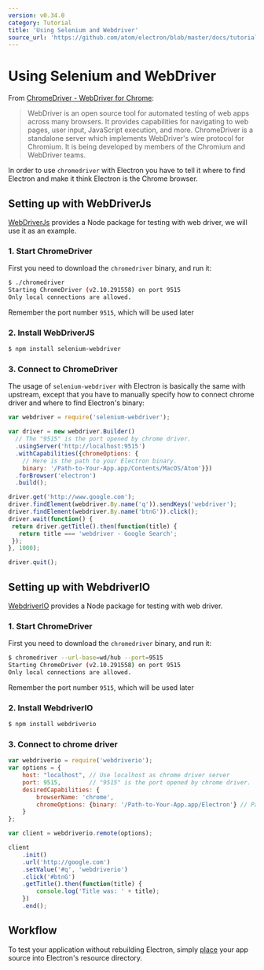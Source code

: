 ```yaml
---
version: v0.34.0
category: Tutorial
title: 'Using Selenium and Webdriver'
source_url: 'https://github.com/atom/electron/blob/master/docs/tutorial/using-selenium-and-webdriver.md'
---
```


# Using Selenium and WebDriver

From [ChromeDriver - WebDriver for Chrome][chrome-driver]:

> WebDriver is an open source tool for automated testing of web apps across many
> browsers. It provides capabilities for navigating to web pages, user input,
> JavaScript execution, and more. ChromeDriver is a standalone server which
> implements WebDriver's wire protocol for Chromium. It is being developed by
> members of the Chromium and WebDriver teams.

In order to use `chromedriver` with Electron you have to tell it where to
find Electron and make it think Electron is the Chrome browser.

## Setting up with WebDriverJs

[WebDriverJs](https://code.google.com/p/selenium/wiki/WebDriverJs) provides
a Node package for testing with web driver, we will use it as an example.

### 1. Start ChromeDriver

First you need to download the `chromedriver` binary, and run it:

```bash
$ ./chromedriver
Starting ChromeDriver (v2.10.291558) on port 9515
Only local connections are allowed.
```

Remember the port number `9515`, which will be used later

### 2. Install WebDriverJS

```bash
$ npm install selenium-webdriver
```

### 3. Connect to ChromeDriver

The usage of `selenium-webdriver` with Electron is basically the same with
upstream, except that you have to manually specify how to connect chrome driver
and where to find Electron's binary:

```javascript
var webdriver = require('selenium-webdriver');

var driver = new webdriver.Builder()
  // The "9515" is the port opened by chrome driver.
  .usingServer('http://localhost:9515')
  .withCapabilities({chromeOptions: {
    // Here is the path to your Electron binary.
    binary: '/Path-to-Your-App.app/Contents/MacOS/Atom'}})
  .forBrowser('electron')
  .build();

driver.get('http://www.google.com');
driver.findElement(webdriver.By.name('q')).sendKeys('webdriver');
driver.findElement(webdriver.By.name('btnG')).click();
driver.wait(function() {
 return driver.getTitle().then(function(title) {
   return title === 'webdriver - Google Search';
 });
}, 1000);

driver.quit();
```

## Setting up with WebdriverIO

[WebdriverIO](http://webdriver.io/) provides a Node package for testing with web
driver.

### 1. Start ChromeDriver

First you need to download the `chromedriver` binary, and run it:

```bash
$ chromedriver --url-base=wd/hub --port=9515
Starting ChromeDriver (v2.10.291558) on port 9515
Only local connections are allowed.
```

Remember the port number `9515`, which will be used later

### 2. Install WebdriverIO

```bash
$ npm install webdriverio
```

### 3. Connect to chrome driver

```javascript
var webdriverio = require('webdriverio');
var options = {
    host: "localhost", // Use localhost as chrome driver server
    port: 9515,        // "9515" is the port opened by chrome driver.
    desiredCapabilities: {
        browserName: 'chrome',
        chromeOptions: {binary: '/Path-to-Your-App.app/Electron'} // Path to your Electron binary.
    }
};

var client = webdriverio.remote(options);

client
    .init()
    .url('http://google.com')
    .setValue('#q', 'webdriverio')
    .click('#btnG')
    .getTitle().then(function(title) {
        console.log('Title was: ' + title);
    })
    .end();
```

## Workflow

To test your application without rebuilding Electron, simply
[place](https://github.com/atom/electron/blob/master/docs/tutorial/application-distribution.md)
your app source into Electron's resource directory.

[chrome-driver]: https://sites.google.com/a/chromium.org/chromedriver/
